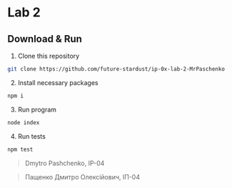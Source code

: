 # Lab 2

## Download & Run

1. Clone this repository

```bash
git clone https://github.com/future-stardust/ip-0x-lab-2-MrPaschenko
```

2. Install necessary packages

```bash
npm i
```

3. Run program

```bash
node index
```

4. Run tests

```bash
npm test
```

>Dmytro Pashchenko, IP-04

>Пащенко Дмитро Олексійович, ІП-04
